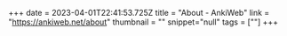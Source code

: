 +++
date = 2023-04-01T22:41:53.725Z
title = "About
            - AnkiWeb"
link = "https://ankiweb.net/about"
thumbnail = ""
snippet="null"
tags = [""]
+++
